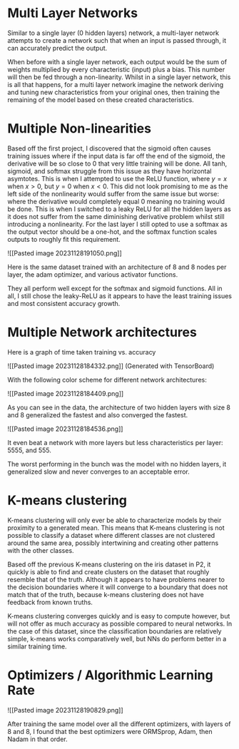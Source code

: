 # Multi Layer Networks

Similar to a single layer (0 hidden layers) network, a multi-layer network attempts to create a network such that when an input is passed through, it can accurately predict the output.

When before with a single layer network, each output would be the sum of weights multiplied by every characteristic (input) plus a bias. This number will then be fed through a non-linearity. Whilst in a single layer network, this is all that happens, for a multi layer network imagine the network deriving and tuning new characteristics from your original ones, then training the remaining of the model based on these created characteristics.

# Multiple Non-linearities

Based off the first project, I discovered that the sigmoid often causes training issues where if the input data is far off the end of the sigmoid, the derivative will be so close to 0 that very little training will be done. All tanh, sigmoid, and softmax struggle from this issue as they have horizontal asymtotes. This is when I attempted to use the ReLU function, where $y=x$ when $x>0$, but $y=0$ when $x<0$. This did not look promising to me as the left side of the nonlinearity would suffer from the same issue but worse: where the derivative would completely equal 0 meaning no training would be done. This is when I switched to a leaky ReLU for all the hidden layers as it does not suffer from the same diminishing derivative problem whilst still introducing a nonlinearity. For the last layer I still opted to use a softmax as the output vector should be a one-hot, and the softmax function scales outputs to roughly fit this requirement.

![[Pasted image 20231128191050.png]]

Here is the same dataset trained with an architecture of 8 and 8 nodes per layer, the adam optimizer, and various activator functions.

They all perform well except for the softmax and sigmoid functions. All in all, I still chose the leaky-ReLU as it appears to have the least training issues and most consistent accuracy growth.

# Multiple Network architectures

Here is a graph of time taken training vs. accuracy

![[Pasted image 20231128184332.png]]
(Generated with TensorBoard)

With the following color scheme for different network architectures:

![[Pasted image 20231128184409.png]]

As you can see in the data, the architecture of two hidden layers with size 8 and 8 generalized the fastest and also converged the fastest.

![[Pasted image 20231128184536.png]]

It even beat a network with more layers but less characteristics per layer: 5555, and 555.

The worst performing in the bunch was the model with no hidden layers, it generalized slow and never converges to an acceptable error.

# K-means clustering

K-means clustering will only ever be able to characterize models by their proximity to a generated mean. This means that K-means clustering is not possible to classify a dataset where different classes are not clustered around the same area, possibly intertwining and creating other patterns with the other classes.

Based off the previous K-means clustering on the iris dataset in P2, it quickly is able to find and create clusters on the dataset that roughly resemble that of the truth. Although it appears to have problems nearer to the decision boundaries where it will converge to a boundary that does not match that of the truth, because k-means clustering does not have feedback from known truths.

K-means clustering converges quickly and is easy to compute however, but will not offer as much accuracy as possible compared to neural networks. In the case of this dataset, since the classification boundaries are relatively simple, k-means works comparatively well, but NNs do perform better in a similar training time.

# Optimizers / Algorithmic Learning Rate

![[Pasted image 20231128190829.png]]

After training the same model over all the different optimizers, with layers of 8 and 8, I found that the best optimizers were ORMSprop, Adam, then Nadam in that order.
